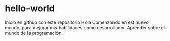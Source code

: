 # hello-world
Inicio en github con este repositorio
Hola
Comenzando en est nuevo mundo, para mejorar mis habilidades como desarrollador.
Aprender sobre el mundo de la programación.
